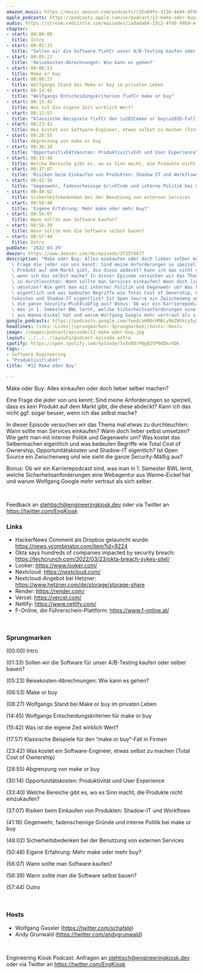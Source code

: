 ```yaml
---
amazon_music: https://music.amazon.com/podcasts/c35a09fe-4116-4e04-8f68-77d61b112e46/episodes/625ea5b5-814e-4ba0-861f-7661d91fdcaf/engineering-kiosk-12-make-oder-buy
apple_podcasts: https://podcasts.apple.com/us/podcast/12-make-oder-buy/id1603082924?i=1000555572597
audio: https://stream.redcircle.com/episodes/1adada84-15c2-4fd0-99b9-e7842f29ecef/stream.mp3
chapter:
- start: 00:00:00
  title: Intro
- start: 00:01:33
  title: "Sollen wir die Software f\xFCr unser A/B-Testing kaufen oder selber bauen?"
- start: 00:05:23
  title: 'Reisekosten-Abrechnungen: Wie kann es gehen?'
- start: 00:06:53
  title: Make or buy
- start: 00:08:27
  title: Wolfgangs Stand bei Make or buy im privaten Leben
- start: 00:14:45
  title: "Wolfgangs Entscheidungskriterien f\xFCr make or buy"
- start: 00:15:42
  title: Was ist die eigene Zeit wirklich Wert?
- start: 00:17:57
  title: "Klassische Beispiele f\xFCr den \u201Cmake or buy\u201D-Fall in Firmen"
- start: 00:23:42
  title: Was kostet ein Software-Engineer, etwas selbst zu machen (Total Cost of Ownership)
- start: 00:28:55
  title: Abgrenzung von make or buy
- start: 00:30:14
  title: "Opportunit\xE4tskosten: Produktivit\xE4t und User Experience"
- start: 00:33:40
  title: Welche Bereiche gibt es, wo es Sinn macht, die Produkte nicht einzukaufen?
- start: 00:37:07
  title: 'Risiken beim Einkaufen von Produkten: Shadow-IT und Workflows'
- start: 00:41:16
  title: "Gegenwehr, fadenscheinige Gr\xFCnde und interne Politik bei make or buy"
- start: 00:48:02
  title: Sicherheitsbedenken bei der Benutzung von externen Services
- start: 00:50:48
  title: 'Eigene Erfahrung: Mehr make oder mehr buy?'
- start: 00:56:07
  title: Wann sollte man Software kaufen?
- start: 00:56:39
  title: Wann sollte man die Software selbst bauen?
- start: 00:57:44
  title: Outro
pubDate: '2022-03-29'
deezer: https://www.deezer.com/de/episode/373574677
description: "Make oder Buy: Alles einkaufen oder doch lieber selber machen? Eine\
  \ Frage die jeder von uns kennt: Sind meine Anforderungen so speziell, dass es kein\
  \ Produkt auf dem Markt gibt, die diese abdeckt? Kann ich das nicht ggf. sogar besser,\
  \ wenn ich das selbst mache? In dieser Episode versuchen wir das Thema mal etwas\
  \ zu durchleuchten: Wann sollte man Services einkaufen? Wann doch lieber selbst\
  \ umsetzen? Wie geht man mit interner Politik und Gegenwehr um? Was kostet das Selbermachen\
  \ eigentlich und was bedeuten Begriffe wie Total Cost of Ownership, Opportunit\xE4\
  tskosten und Shadow-IT eigentlich? Ist Open Source ein Zwischenweg und wie sieht\
  \ die ganze Security-M\xE4\xDFig aus? Bonus: Ob wir ein Karrierepodcast sind, was\
  \ man in 1. Semester BWL lernt, welche Sicherheitsanforderungen eine Webagentur\
  \ aus Wanne-Eickel hat und warum Wolfgang Google mehr vertraut als sich selber."
google_podcasts: https://podcasts.google.com/feed/aHR0cHM6Ly9mZWVkcy5yZWRjaXJjbGUuY29tLzBlY2ZkZmQ3LWZkYTEtNGMzZC05NTE1LTQ3NjcyN2Y5ZGY1ZQ/episode/MWJiOThjNjMtZmFkYy00MzVhLWExZGYtYTExMjE5MzdkN2Ri?sa=X&ved=0CAUQkfYCahcKEwi4xMSxj4L4AhUAAAAAHQAAAAAQNQ
headlines: links::Links||sprungmarken::Sprungmarken||hosts::Hosts
image: /images/podcast/episode/12-make-oder-buy.jpg
layout: ../../../layouts/podcast-episode.astro
spotify: https://open.spotify.com/episode/7xXnR8rP8gB25P9dQkvVQk
tags:
- Software Engineering
- "Produktivit\xE4t"
title: '#12 Make oder Buy'

---
```

<p>Make oder Buy: Alles einkaufen oder doch lieber selber machen?</p><p>Eine Frage die jeder von uns kennt: Sind meine Anforderungen so speziell, dass es kein Produkt auf dem Markt gibt, die diese abdeckt? Kann ich das nicht ggf. sogar besser, wenn ich das selbst mache?</p><p>In dieser Episode versuchen wir das Thema mal etwas zu durchleuchten: Wann sollte man Services einkaufen? Wann doch lieber selbst umsetzen? Wie geht man mit interner Politik und Gegenwehr um? Was kostet das Selbermachen eigentlich und was bedeuten Begriffe wie Total Cost of Ownership, Opportunitätskosten und Shadow-IT eigentlich? Ist Open Source ein Zwischenweg und wie sieht die ganze Security-Mäßig aus?</p><p>Bonus: Ob wir ein Karrierepodcast sind, was man in 1. Semester BWL lernt, welche Sicherheitsanforderungen eine Webagentur aus Wanne-Eickel hat und warum Wolfgang Google mehr vertraut als sich selber.</p><p><br></p><p>Feedback an <a href="mailto:stehtisch@engineeringkiosk.dev" rel="nofollow">stehtisch@engineeringkiosk.dev</a> oder via Twitter an <a href="https://twitter.com/EngKiosk" rel="nofollow">https://twitter.com/EngKiosk</a></p><h3 id="links">Links</h3><ul><li>HackerNews Comment als Dropbox gelauncht wurde: <a href="https://news.ycombinator.com/item?id=9224" rel="nofollow">https://news.ycombinator.com/item?id=9224</a></li><li>Okta says hundreds of companies impacted by security breach: <a href="https://techcrunch.com/2022/03/23/okta-breach-sykes-sitel/" rel="nofollow">https://techcrunch.com/2022/03/23/okta-breach-sykes-sitel/</a></li><li>Looker: <a href="https://www.looker.com/" rel="nofollow">https://www.looker.com/</a></li><li>Nextcloud: <a href="https://nextcloud.com/" rel="nofollow">https://nextcloud.com/</a></li><li>Nextcloud-Angebot bei Hetzner: <a href="https://www.hetzner.com/de/storage/storage-share" rel="nofollow">https://www.hetzner.com/de/storage/storage-share</a></li><li>Render: <a href="https://render.com/" rel="nofollow">https://render.com/</a></li><li>Vercel: <a href="https://vercel.com/" rel="nofollow">https://vercel.com/</a></li><li>Netlify: <a href="https://www.netlify.com/" rel="nofollow">https://www.netlify.com/</a></li><li>F-Online, die Führerschein-Plattform: <a href="https://www.f-online.at/" rel="nofollow">https://www.f-online.at/</a></li></ul><p><br></p><h3 id="sprungmarken">Sprungmarken</h3><p>(00:00) Intro</p><p>(01:33) Sollen wir die Software für unser A/B-Testing kaufen oder selber bauen?</p><p>(05:23) Reisekosten-Abrechnungen: Wie kann es gehen?</p><p>(06:53) Make or buy</p><p>(08:27) Wolfgangs Stand bei Make or buy im privaten Leben</p><p>(14:45) Wolfgangs Entscheidungskriterien für make or buy</p><p>(15:42) Was ist die eigene Zeit wirklich Wert?</p><p>(17:57) Klassische Beispiele für den “make or buy”-Fall in Firmen</p><p>(23:42) Was kostet ein Software-Engineer, etwas selbst zu machen (Total Cost of Ownership)</p><p>(28:55) Abgrenzung von make or buy</p><p>(30:14) Opportunitätskosten: Produktivität und User Experience</p><p>(33:40) Welche Bereiche gibt es, wo es Sinn macht, die Produkte nicht einzukaufen?</p><p>(37:07) Risiken beim Einkaufen von Produkten: Shadow-IT und Workflows</p><p>(41:16) Gegenwehr, fadenscheinige Gründe und interne Politik bei make or buy</p><p>(48:02) Sicherheitsbedenken bei der Benutzung von externen Services</p><p>(50:48) Eigene Erfahrung: Mehr make oder mehr buy?</p><p>(56:07) Wann sollte man Software kaufen?</p><p>(56:39) Wann sollte man die Software selbst bauen?</p><p>(57:44) Outro</p><p><br></p><h3 id="hosts">Hosts</h3><ul><li>Wolfgang Gassler (<a href="https://twitter.com/schafele" rel="nofollow">https://twitter.com/schafele</a>)</li><li>Andy Grunwald (<a href="https://twitter.com/andygrunwald" rel="nofollow">https://twitter.com/andygrunwald</a>)</li></ul><p><br></p><p>Engineering Kiosk Podcast: Anfragen an <a href="mailto:stehtisch@engineeringkiosk.dev" rel="nofollow">stehtisch@engineeringkiosk.dev</a> oder via Twitter an <a href="https://twitter.com/EngKiosk" rel="nofollow">https://twitter.com/EngKiosk</a></p>